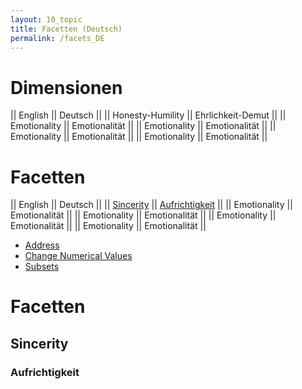```yaml
---
layout: 10_topic
title: Facetten (Deutsch)
permalink: /facets_DE
---
```


# Dimensionen


|| English || Deutsch ||
|| Honesty-Humility || Ehrlichkeit-Demut ||
|| Emotionality || Emotionalität ||
|| Emotionality || Emotionalität ||
|| Emotionality || Emotionalität ||
|| Emotionality || Emotionalität ||

# Facetten

|| English || Deutsch ||
|| [Sincerity](#sincerity) || [Aufrichtigkeit](#aufrichtigkeit) ||
|| Emotionality || Emotionalität ||
|| Emotionality || Emotionalität ||
|| Emotionality || Emotionalität ||
|| Emotionality || Emotionalität ||

- [Address](#address-columns)
- [Change Numerical Values](#change-numerical-values)
- [Subsets](#work-on-subsets)


# Facetten

## Sincerity

### Aufrichtigkeit



